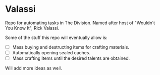 # Valassi

Repo for automating tasks in The Division.  Named after host of "Wouldn't You Know It", Rick Valassi.

Some of the stuff this repo will eventually allow is:
* [ ] Mass buying and destructing items for crafting materials.
* [ ] Automatically opening sealed caches.
* [ ] Mass crafting items until the desired talents are obtained.

Will add more ideas as well.
